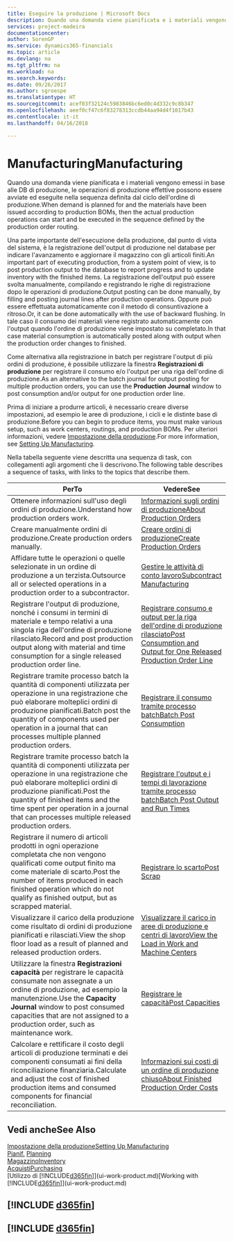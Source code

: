 ```yaml
---
title: Eseguire la produzione | Microsoft Docs
description: Quando una domanda viene pianificata e i materiali vengono emessi in base alle DB di produzione, le operazioni di produzione effettive possono essere avviate ed eseguite nella sequenza definita dal ciclo dell'ordine di produzione.
services: project-madeira
documentationcenter: 
author: SorenGP
ms.service: dynamics365-financials
ms.topic: article
ms.devlang: na
ms.tgt_pltfrm: na
ms.workload: na
ms.search.keywords: 
ms.date: 09/26/2017
ms.author: sgroespe
ms.translationtype: HT
ms.sourcegitcommit: acef03f32124c5983846bc6ed0c4d332c9c8b347
ms.openlocfilehash: aeef0cf47c6f83278313ccdb44aa94d4f1017b43
ms.contentlocale: it-it
ms.lasthandoff: 04/16/2018

---
```

# <a name="manufacturing"></a><span data-ttu-id="da7d4-103">Manufacturing</span><span class="sxs-lookup"><span data-stu-id="da7d4-103">Manufacturing</span></span>
<span data-ttu-id="da7d4-104">Quando una domanda viene pianificata e i materiali vengono emessi in base alle DB di produzione, le operazioni di produzione effettive possono essere avviate ed eseguite nella sequenza definita dal ciclo dell'ordine di produzione.</span><span class="sxs-lookup"><span data-stu-id="da7d4-104">When demand is planned for and the materials have been issued according to production BOMs, then the actual production operations can start and be executed in the sequence defined by the production order routing.</span></span>  

<span data-ttu-id="da7d4-105">Una parte importante dell'esecuzione della produzione, dal punto di vista del sistema, è la registrazione dell'output di produzione nel database per indicare l'avanzamento e aggiornare il magazzino con gli articoli finiti.</span><span class="sxs-lookup"><span data-stu-id="da7d4-105">An important part of executing production, from a system point of view, is to post production output to the database to report progress and to update inventory with the finished items.</span></span> <span data-ttu-id="da7d4-106">La registrazione dell'output può essere svolta manualmente, compilando e registrando le righe di registrazione dopo le operazioni di produzione.</span><span class="sxs-lookup"><span data-stu-id="da7d4-106">Output posting can be done manually, by filling and posting journal lines after production operations.</span></span> <span data-ttu-id="da7d4-107">Oppure può essere effettuata automaticamente con il metodo di consuntivazione a ritroso.</span><span class="sxs-lookup"><span data-stu-id="da7d4-107">Or, it can be done automatically with the use of backward flushing.</span></span> <span data-ttu-id="da7d4-108">In tale caso il consumo dei materiali viene registrato automaticamente con l'output quando l'ordine di produzione viene impostato su completato.</span><span class="sxs-lookup"><span data-stu-id="da7d4-108">In that case material consumption is automatically posted along with output when the production order changes to finished.</span></span>  

<span data-ttu-id="da7d4-109">Come alternativa alla registrazione in batch per registrare l'output di più ordini di produzione, è possibile utilizzare la finestra **Registrazioni di produzione** per registrare il consumo e/o l'output per una riga dell'ordine di produzione.</span><span class="sxs-lookup"><span data-stu-id="da7d4-109">As an alternative to the batch journal for output posting for multiple production orders, you can use the **Production Journal** window to post consumption and/or output for one production order line.</span></span>

<span data-ttu-id="da7d4-110">Prima di iniziare a produrre articoli, è necessario creare diverse impostazioni, ad esempio le aree di produzione, i cicli e le distinte base di produzione.</span><span class="sxs-lookup"><span data-stu-id="da7d4-110">Before you can begin to produce items, you must make various setup, such as work centers, routings, and production BOMs.</span></span> <span data-ttu-id="da7d4-111">Per ulteriori informazioni, vedere [Impostazione della produzione](production-configure-production-processes.md).</span><span class="sxs-lookup"><span data-stu-id="da7d4-111">For more information, see [Setting Up Manufacturing](production-configure-production-processes.md).</span></span>

<span data-ttu-id="da7d4-112">Nella tabella seguente viene descritta una sequenza di task, con collegamenti agli argomenti che li descrivono.</span><span class="sxs-lookup"><span data-stu-id="da7d4-112">The following table describes a sequence of tasks, with links to the topics that describe them.</span></span>   

|<span data-ttu-id="da7d4-113">**Per**</span><span class="sxs-lookup"><span data-stu-id="da7d4-113">**To**</span></span>|<span data-ttu-id="da7d4-114">**Vedere**</span><span class="sxs-lookup"><span data-stu-id="da7d4-114">**See**</span></span>|  
|------------|-------------|  
|<span data-ttu-id="da7d4-115">Ottenere informazioni sull'uso degli ordini di produzione.</span><span class="sxs-lookup"><span data-stu-id="da7d4-115">Understand how production orders work.</span></span>|[<span data-ttu-id="da7d4-116">Informazioni sugli ordini di produzione</span><span class="sxs-lookup"><span data-stu-id="da7d4-116">About Production Orders</span></span>](production-about-production-orders.md)|
|<span data-ttu-id="da7d4-117">Creare manualmente ordini di produzione.</span><span class="sxs-lookup"><span data-stu-id="da7d4-117">Create production orders manually.</span></span>|[<span data-ttu-id="da7d4-118">Creare ordini di produzione</span><span class="sxs-lookup"><span data-stu-id="da7d4-118">Create Production Orders</span></span>](production-how-to-create-production-orders.md)|
|<span data-ttu-id="da7d4-119">Affidare tutte le operazioni o quelle selezionate in un ordine di produzione a un terzista.</span><span class="sxs-lookup"><span data-stu-id="da7d4-119">Outsource all or selected operations in a production order to a subcontractor.</span></span>|[<span data-ttu-id="da7d4-120">Gestire le attività di conto lavoro</span><span class="sxs-lookup"><span data-stu-id="da7d4-120">Subcontract Manufacturing</span></span>](production-how-to-subcontract-manufacturing.md)|
|<span data-ttu-id="da7d4-121">Registrare l'output di produzione, nonché i consumi in termini di materiale e tempo relativi a una singola riga dell'ordine di produzione rilasciato.</span><span class="sxs-lookup"><span data-stu-id="da7d4-121">Record and post production output along with material and time consumption for a single released production order line.</span></span>|[<span data-ttu-id="da7d4-122">Registrare consumo e output per la riga dell'ordine di produzione rilasciato</span><span class="sxs-lookup"><span data-stu-id="da7d4-122">Post Consumption and Output for One Released Production Order Line</span></span>](production-how-to-register-consumption-and-output.md)|  
|<span data-ttu-id="da7d4-123">Registrare tramite processo batch la quantità di componenti utilizzata per operazione in una registrazione che può elaborare molteplici ordini di produzione pianificati.</span><span class="sxs-lookup"><span data-stu-id="da7d4-123">Batch post the quantity of components used per operation in a journal that can processes multiple planned production orders.</span></span>|[<span data-ttu-id="da7d4-124">Registrare il consumo tramite processo batch</span><span class="sxs-lookup"><span data-stu-id="da7d4-124">Batch Post Consumption</span></span>](production-how-to-post-consumption.md)|
|<span data-ttu-id="da7d4-125">Registrare tramite processo batch la quantità di componenti utilizzata per operazione in una registrazione che può elaborare molteplici ordini di produzione pianificati.</span><span class="sxs-lookup"><span data-stu-id="da7d4-125">Post the quantity of finished items and the time spent per operation in a journal that can processes multiple released production orders.</span></span>|[<span data-ttu-id="da7d4-126">Registrare l'output e i tempi di lavorazione tramite processo batch</span><span class="sxs-lookup"><span data-stu-id="da7d4-126">Batch Post Output and Run Times</span></span>](production-how-to-post-output-quantity.md)|  
|<span data-ttu-id="da7d4-127">Registrare il numero di articoli prodotti in ogni operazione completata che non vengono qualificati come output finito ma come materiale di scarto.</span><span class="sxs-lookup"><span data-stu-id="da7d4-127">Post the number of items produced in each finished operation which do not qualify as finished output, but as scrapped material.</span></span>|[<span data-ttu-id="da7d4-128">Registrare lo scarto</span><span class="sxs-lookup"><span data-stu-id="da7d4-128">Post Scrap</span></span>](production-how-to-post-scrap.md)|
|<span data-ttu-id="da7d4-129">Visualizzare il carico della produzione come risultato di ordini di produzione pianificati e rilasciati.</span><span class="sxs-lookup"><span data-stu-id="da7d4-129">View the shop floor load as a result of planned and released production orders.</span></span>|[<span data-ttu-id="da7d4-130">Visualizzare il carico in aree di produzione e centri di lavoro</span><span class="sxs-lookup"><span data-stu-id="da7d4-130">View the Load in Work and Machine Centers</span></span>](production-how-to-view-the-load-on-work-centers.md)|      
|<span data-ttu-id="da7d4-131">Utilizzare la finestra **Registrazioni capacità** per registrare le capacità consumate non assegnate a un ordine di produzione, ad esempio la manutenzione.</span><span class="sxs-lookup"><span data-stu-id="da7d4-131">Use the **Capacity Journal** window to post consumed capacities that are not assigned to a production order, such as maintenance work.</span></span>|[<span data-ttu-id="da7d4-132">Registrare le capacità</span><span class="sxs-lookup"><span data-stu-id="da7d4-132">Post Capacities</span></span>](production-how-to-post-capacities.md)|  
|<span data-ttu-id="da7d4-133">Calcolare e rettificare il costo degli articoli di produzione terminati e dei componenti consumati ai fini della riconciliazione finanziaria.</span><span class="sxs-lookup"><span data-stu-id="da7d4-133">Calculate and adjust the cost of finished production items and consumed components for financial reconciliation.</span></span>|[<span data-ttu-id="da7d4-134">Informazioni sui costi di un ordine di produzione chiuso</span><span class="sxs-lookup"><span data-stu-id="da7d4-134">About Finished Production Order Costs</span></span>](finance-about-finished-production-order-costs.md)|  

## <a name="see-also"></a><span data-ttu-id="da7d4-135">Vedi anche</span><span class="sxs-lookup"><span data-stu-id="da7d4-135">See Also</span></span>  
[<span data-ttu-id="da7d4-136">Impostazione della produzione</span><span class="sxs-lookup"><span data-stu-id="da7d4-136">Setting Up Manufacturing</span></span>](production-configure-production-processes.md)  
<span data-ttu-id="da7d4-137">[Pianif.](production-planning.md)    </span><span class="sxs-lookup"><span data-stu-id="da7d4-137">[Planning](production-planning.md)    </span></span>  
[<span data-ttu-id="da7d4-138">Magazzino</span><span class="sxs-lookup"><span data-stu-id="da7d4-138">Inventory</span></span>](inventory-manage-inventory.md)  
[<span data-ttu-id="da7d4-139">Acquisti</span><span class="sxs-lookup"><span data-stu-id="da7d4-139">Purchasing</span></span>](purchasing-manage-purchasing.md)  
<span data-ttu-id="da7d4-140">[Utilizzo di [!INCLUDE[d365fin](includes/d365fin_md.md)]](ui-work-product.md)</span><span class="sxs-lookup"><span data-stu-id="da7d4-140">[Working with [!INCLUDE[d365fin](includes/d365fin_md.md)]](ui-work-product.md)</span></span>

## [!INCLUDE [d365fin](includes/free_trial_md.md)]  
## [!INCLUDE [d365fin](includes/training_link_md.md)]

